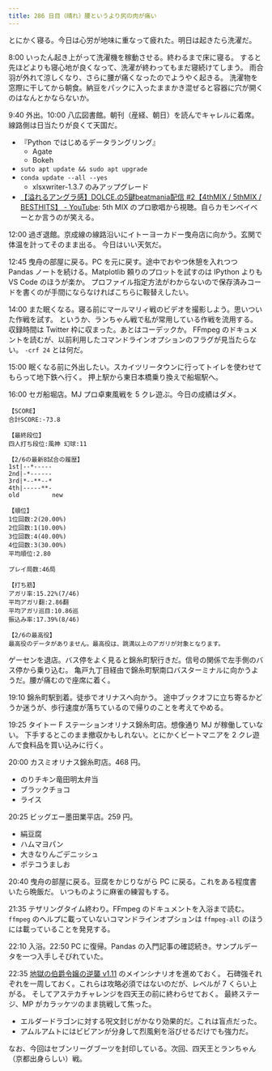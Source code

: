 ```yaml
---
title: 286 日目（晴れ）腰というより尻の肉が痛い
---
```


とにかく寝る。今日は心労が地味に重なって疲れた。明日は起きたら洗濯だ。

8:00 いったん起き上がって洗濯機を稼動させる。終わるまで床に寝る。
すると先ほどよりも寝心地が良くなって、洗濯が終わってもまだ寝続けてしまう。
雨合羽が外れて涼しくなり、さらに腰が痛くなったのでようやく起きる。
洗濯物を窓際に干してから朝食。納豆をパックに入ったままかき混ぜると容器に穴が開くのはなんとかならないか。

9:40 外出。10:00 八広図書館。朝刊（産経、朝日）を読んでキャレルに着席。線路側は日当たりが良くて天国だ。

* 『Python ではじめるデータラングリング』
  * Agate
  * Bokeh
* `suto apt update && sudo apt upgrade`
* `conda update --all --yes`
  * xlsxwriter-1.3.7 のみアップグレード
* [【溢れるアングラ感】DOLCE.の5鍵beatmania配信 &num;2【4thMIX / 5thMIX / BESTHITS】 - YouTube](https://www.youtube.com/watch?v=eyDwnVi0gsc):
  5th MIX のプロ歌唱から視聴。自らカモンベイベーとか言うのが笑える。

12:00 過ぎ退館。京成線の線路沿いにイトーヨーカドー曳舟店に向かう。玄関で体温を計ってそのまま出る。
今日はいい天気だ。

12:45 曳舟の部屋に戻る。PC を元に戻す。途中でおやつ休憩を入れつつ
Pandas ノートを続ける。Matplotlib 頼りのプロットを試すのは IPython よりも VS Code のほうが楽か。
プロファイル指定方法がわからないので保存済みコードを書くのが手間にならなければこちらに鞍替えしたい。

14:00 また眠くなる。寝る前にマールマリィ戦のビデオを撮影しよう。思いついた作戦を試す。
というか、ランちゃん戦で私が常用している作戦を流用する。収録時間は Twitter 枠に収まった。あとはコーデックか。
FFmpeg のドキュメントを読むが、以前利用したコマンドラインオプションのフラグが見当たらない。
`-crf 24` とは何だ。

15:00 眠くなる前に外出したい。スカイツリータウンに行ってトイレを使わせてもらって地下鉄へ行く。
押上駅から東日本橋乗り換えで船堀駅へ。

16:00 セガ船堀店。MJ プロ卓東風戦を 5 クレ遊ぶ。今日の成績はダメ。

```text
【SCORE】
合計SCORE:-73.8

【最終段位】
四人打ち段位:風神 幻球:11

【2/6の最新8試合の履歴】
1st|--*-----
2nd|-*------
3rd|*--**--*
4th|-----**-
old         new

【順位】
1位回数:2(20.00%)
2位回数:1(10.00%)
3位回数:4(40.00%)
4位回数:3(30.00%)
平均順位:2.80

プレイ局数:46局

【打ち筋】
アガリ率:15.22%(7/46)
平均アガリ翻:2.86翻
平均アガリ巡目:10.86巡
振込み率:17.39%(8/46)

【2/6の最高役】
最高役のデータがありません。最高役は、跳満以上のアガリが対象となります。
```

ゲーセンを退店。バス停をよく見ると錦糸町駅行きだ。信号の関係で左手側のバス停から乗り込む。
亀戸九丁目経由で錦糸町駅南口バスターミナルに向かうようだ。腰が痛むので座席に着く。

19:10 錦糸町駅到着。徒歩でオリナスへ向かう。
途中ブックオフに立ち寄るかどうか迷うが、歩行速度が落ちているので帰りのことを考えてやめる。

19:25 タイトー F ステーションオリナス錦糸町店。想像通り MJ が稼働していない。
下手するとこのまま撤収かもしれない。とにかくビートマニアを 2 クレ遊んで食料品を買い込みに行く。

20:00 カスミオリナス錦糸町店。468 円。

* のりチキン竜田明太弁当
* ブラックチョコ
* ライス

20:25 ビッグエー墨田業平店。259 円。

* 絹豆腐
* ハムマヨパン
* 大きなりんごデニッシュ
* ポテコうましお

20:40 曳舟の部屋に戻る。豆腐をかじりながら PC に戻る。これをある程度書いたら晩飯だ。
いつものように麻雀の練習もする。

21:35 テザリングタイム終わり。FFmpeg のドキュメントを入浴まで読む。
`ffmpeg` のヘルプに載っていないコマンドラインオプションは
`ffmpeg-all` のほうには載っていることを発見する。

22:10 入浴。22:50 PC に復帰。Pandas の入門記事の確認続き。サンプルデータを一つ入手しそびれていた。

22:35 [地獄の伯爵令嬢の逆襲 v1.11][bshf21] のメインシナリオを進めておく。
石碑強それぞれを一周しておく。これらは攻略必須ではないのだが、レベルが 7 くらい上がる。
そしてアステカチャレンジを四天王の前に終わらせておく。
最終ステージ、MP がカラッケツのまま挑戦して焦った。

* エルダードラゴンに対する呪文封じがかなり効果的だ。これは盲点だった。
* アムルアムトにはビビアンが分身して烈風剣を浴びせるだけでも強力だ。

なお、今回はセブンリーグブーツを封印している。次回、四天王とランちゃん（京都出身らしい）戦。

[bshf21]: https://www.freem.ne.jp/win/game/24805
